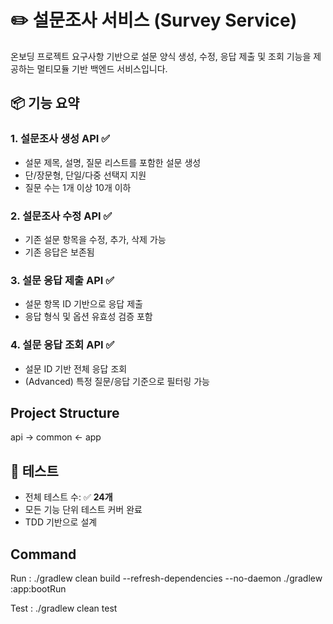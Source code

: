 # ✏️ 설문조사 서비스 (Survey Service)

온보딩 프로젝트 요구사항 기반으로 설문 양식 생성, 수정, 응답 제출 및 조회 기능을 제공하는 멀티모듈 기반 백엔드 서비스입니다.

## 📦 기능 요약

### 1. 설문조사 생성 API ✅

- 설문 제목, 설명, 질문 리스트를 포함한 설문 생성
- 단/장문형, 단일/다중 선택지 지원
- 질문 수는 1개 이상 10개 이하

### 2. 설문조사 수정 API ✅

- 기존 설문 항목을 수정, 추가, 삭제 가능
- 기존 응답은 보존됨

### 3. 설문 응답 제출 API ✅

- 설문 항목 ID 기반으로 응답 제출
- 응답 형식 및 옵션 유효성 검증 포함

### 4. 설문 응답 조회 API ✅

- 설문 ID 기반 전체 응답 조회
- (Advanced) 특정 질문/응답 기준으로 필터링 가능

## Project Structure

api -> common <- app

## 🧪 테스트

- 전체 테스트 수: ✅ **24개**
- 모든 기능 단위 테스트 커버 완료
- TDD 기반으로 설계

## Command

Run :
./gradlew clean build --refresh-dependencies --no-daemon
./gradlew :app:bootRun

Test :
./gradlew clean test
